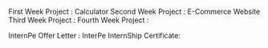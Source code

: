 First Week Project  : Calculator 
Second Week Project : E-Commerce Website
Third Week Project  : 
Fourth Week Project : 

InternPe Offer Letter :
InterPe InternShip Certificate:
